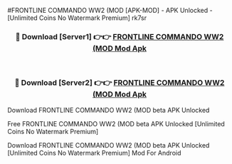 #FRONTLINE COMMANDO WW2 (MOD [APK-MOD] - APK Unlocked - [Unlimited Coins No Watermark Premium] rk7sr



<div align="center">

<h3>🔴 Download [Server1] 👉👉 <a href="https://momento.my/?title=FRONTLINE_COMMANDO_WW2_(MOD">FRONTLINE COMMANDO WW2 (MOD Mod Apk</a></h3><br>

<h3>🔴 Download [Server2] 👉👉 <a href="https://momento.my/?title=FRONTLINE_COMMANDO_WW2_(MOD">FRONTLINE COMMANDO WW2 (MOD Mod Apk</a></h3>
</div>



Download FRONTLINE COMMANDO WW2 (MOD beta APK Unlocked

Free FRONTLINE COMMANDO WW2 (MOD beta APK Unlocked [Unlimited Coins No Watermark Premium]

Download FRONTLINE COMMANDO WW2 (MOD beta APK Unlocked [Unlimited Coins No Watermark Premium] Mod For Android
